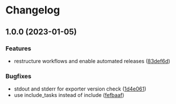 # Changelog

## 1.0.0 (2023-01-05)


### Features

* restructure workflows and enable automated releases ([83def6d](https://github.com/rolehippie/keepalived/commit/83def6d25f9b5392214609f5aaca809cd7087900))


### Bugfixes

* stdout and stderr for exporter version check ([1d4e061](https://github.com/rolehippie/keepalived/commit/1d4e061c08b64183b537d83132b427f9d68d65c8))
* use include_tasks instead of include ([fefbaaf](https://github.com/rolehippie/keepalived/commit/fefbaaf6528788046e21540cfc4aa31a9b54cad2))
